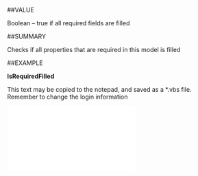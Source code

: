 
##VALUE

Boolean – true if all required fields are filled


##SUMMARY

Checks if all properties that are required in this model is filled


##EXAMPLE

**IsRequiredFilled**

This text may be copied to the notepad, and saved as a *.vbs file. Remember to change the login information

![](..\..\Examples\vbs\SOPerson.IsRequiredFilled.vbs.txt)

